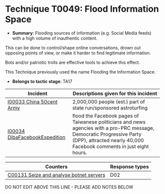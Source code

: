 # Technique T0049: Flood Information Space

* **Summary**: Flooding sources of information (e.g. Social Media feeds) with a high volume of inauthentic content.

This can be done to control/shape online conversations, drown out opposing points of view, or make it harder to find legitimate information. 

Bots and/or patriotic trolls are effective tools to achieve this effect.

This Technique previously used the name Flooding the Information Space.

* **Belongs to tactic stage**: TA17


| Incident | Descriptions given for this incident |
| -------- | -------------------- |
| [I00033 China 50cent Army](../../generated_pages/incidents/I00033.md) | 2,000,000 people (est.) part of state run/sponsored astroturfing |
| [I00034 DibaFacebookExpedition](../../generated_pages/incidents/I00034.md) | flood the Facebook pages of Taiwanese politicians and news agencies with a pro-PRC message, Democratic Progressive Party (DPP), attracted nearly 40,000 Facebook comments in just eight hours. |



| Counters | Response types |
| -------- | -------------- |
| [C00131 Seize and analyse botnet servers](../../generated_pages/counters/C00131.md) | D02 |


DO NOT EDIT ABOVE THIS LINE - PLEASE ADD NOTES BELOW